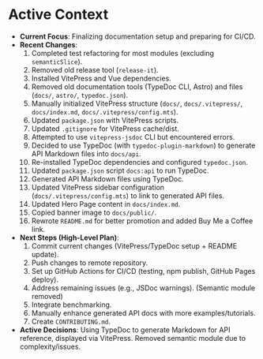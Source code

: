 <!-- Version: 0.5 | Last Updated: 2025-04-06 -->
# Active Context

*   **Current Focus**: Finalizing documentation setup and preparing for CI/CD.
*   **Recent Changes**:
    1.  Completed test refactoring for most modules (excluding `semanticSlice`).
    2.  Removed old release tool (`release-it`).
    3.  Installed VitePress and Vue dependencies.
    4.  Removed old documentation tools (TypeDoc CLI, Astro) and files (`docs/`, `astro/`, `typedoc.json`).
    5.  Manually initialized VitePress structure (`docs/`, `docs/.vitepress/`, `docs/index.md`, `docs/.vitepress/config.mts`).
    6.  Updated `package.json` with VitePress scripts.
    7.  Updated `.gitignore` for VitePress cache/dist.
    8.  Attempted to use `vitepress-jsdoc` CLI but encountered errors.
    9.  Decided to use TypeDoc (with `typedoc-plugin-markdown`) to generate API Markdown files into `docs/api`.
    10. Re-installed TypeDoc dependencies and configured `typedoc.json`.
    11. Updated `package.json` script `docs:api` to run TypeDoc.
    12. Generated API Markdown files using TypeDoc.
    13. Updated VitePress sidebar configuration (`docs/.vitepress/config.mts`) to link to generated API files.
    14. Updated Hero Page content in `docs/index.md`.
    15. Copied banner image to `docs/public/`.
    16. Rewrote `README.md` for better promotion and added Buy Me a Coffee link.
*   **Next Steps (High-Level Plan)**:
    1.  Commit current changes (VitePress/TypeDoc setup + README update).
    2.  Push changes to remote repository.
    3.  Set up GitHub Actions for CI/CD (testing, npm publish, GitHub Pages deploy).
    4.  Address remaining issues (e.g., JSDoc warnings). (Semantic module removed)
    5.  Integrate benchmarking.
    6.  Manually enhance generated API docs with more examples/tutorials.
    7.  Create `CONTRIBUTING.md`.
*   **Active Decisions**: Using TypeDoc to generate Markdown for API reference, displayed via VitePress. Removed semantic module due to complexity/issues.